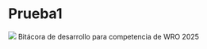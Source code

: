 # Prueba1
<image src="/Users/anuariopas/Downloads/Header NewMustang.png">
Bitácora de desarrollo para competencia de WRO 2025

